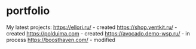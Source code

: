 # portfolio
My latest projects:
https://ellori.ru/ - created
https://shop.ventkit.ru/ - created
https://polduima.com - created
https://avocado.demo-wsp.ru/ - in process
https://boosthaven.com/ - modified
